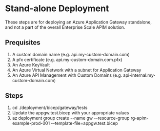 # Stand-alone Deployment 
These steps are for deploying an Azure Application Gateway standalone, and not a part of the overall Enterprise Scale APIM solution.

## Prequisites
1. A custom domain name (e.g. api.my-custom-domain.com)
1. A pfx certificate (e.g. api.my-custom-domain.com.pfx)
1. An Azure KeyVault
1. An Azure Virtual Network with a subnet for Application Gateway
1. An Azure API Management with Custom Domains (e.g. api-internal.my-custom-domain.com)

## Steps
1. cd ./deployment/bicep/gateway/tests
1. Update the appgw.test.bicep with your appropriate values
1. az deployment group create --name gw --resource-group rg-apim-example-prod-001 --template-file=appgw.test.bicep
